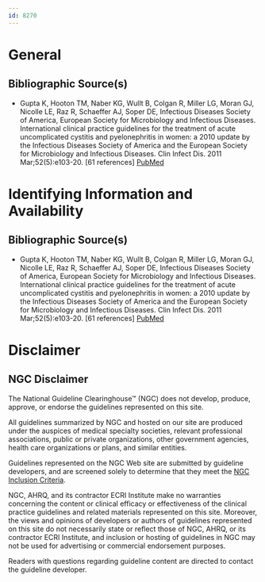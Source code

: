 ```yaml
---
id: 8270
---
```


# General

## Bibliographic Source(s)

- Gupta K, Hooton TM, Naber KG, Wullt B, Colgan R, Miller LG, Moran GJ, Nicolle LE, Raz R, Schaeffer AJ, Soper DE, Infectious Diseases Society of America, European Society for Microbiology and Infectious Diseases. International clinical practice guidelines for the treatment of acute uncomplicated cystitis and pyelonephritis in women: a 2010 update by the Infectious Diseases Society of America and the European Society for Microbiology and Infectious Diseases. Clin Infect Dis. 2011 Mar;52(5):e103-20. [61 references] [ PubMed ](http://www.ncbi.nlm.nih.gov/entrez/query.fcgi?cmd=Retrieve&db=pubmed&dopt=Abstract&list_uids=21292654)

# Identifying Information and Availability

## Bibliographic Source(s)

- Gupta K, Hooton TM, Naber KG, Wullt B, Colgan R, Miller LG, Moran GJ, Nicolle LE, Raz R, Schaeffer AJ, Soper DE, Infectious Diseases Society of America, European Society for Microbiology and Infectious Diseases. International clinical practice guidelines for the treatment of acute uncomplicated cystitis and pyelonephritis in women: a 2010 update by the Infectious Diseases Society of America and the European Society for Microbiology and Infectious Diseases. Clin Infect Dis. 2011 Mar;52(5):e103-20. [61 references] [ PubMed ](http://www.ncbi.nlm.nih.gov/entrez/query.fcgi?cmd=Retrieve&db=pubmed&dopt=Abstract&list_uids=21292654)

# Disclaimer

## NGC Disclaimer

The National Guideline Clearinghouse™ (NGC) does not develop, produce, approve, or endorse the guidelines represented on this site.

All guidelines summarized by NGC and hosted on our site are produced under the auspices of medical specialty societies, relevant professional associations, public or private organizations, other government agencies, health care organizations or plans, and similar entities.

Guidelines represented on the NGC Web site are submitted by guideline developers, and are screened solely to determine that they meet the [NGC Inclusion Criteria](/help-and-about/summaries/inclusion-criteria).

NGC, AHRQ, and its contractor ECRI Institute make no warranties concerning the content or clinical efficacy or effectiveness of the clinical practice guidelines and related materials represented on this site. Moreover, the views and opinions of developers or authors of guidelines represented on this site do not necessarily state or reflect those of NGC, AHRQ, or its contractor ECRI Institute, and inclusion or hosting of guidelines in NGC may not be used for advertising or commercial endorsement purposes.

Readers with questions regarding guideline content are directed to contact the guideline developer.

